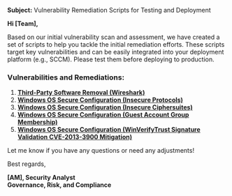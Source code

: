 **Subject:** Vulnerability Remediation Scripts for Testing and Deployment

**Hi [Team],**

Based on our initial vulnerability scan and assessment, we have created a set of scripts to help you tackle the initial remediation efforts. These scripts target key vulnerabilities and can be easily integrated into your deployment platform (e.g., SCCM). Please test them before deploying to production.

### Vulnerabilities and Remediations:
1. [**Third-Party Software Removal (Wireshark)**](https://github.com/massandr/Vulnerabily-management-program/blob/main/remediation-wireshark-uninstall.ps1)
2. [**Windows OS Secure Configuration (Insecure Protocols)**](https://github.com/massandr/Vulnerabily-management-program/blob/main/toggle-protocols.ps1)
3. [**Windows OS Secure Configuration (Insecure Ciphersuites)**](https://github.com/massandr/Vulnerabily-management-program/blob/main/toggle-cipher-suites.ps1)
4. [**Windows OS Secure Configuration (Guest Account Group Membership)**](https://github.com/massandr/Vulnerabily-management-program/blob/main/toggle-guest-local-administrators.ps1)
5. [**Windows OS Secure Configuration (WinVerifyTrust Signature Validation CVE-2013-3900 Mitigation)**](https://github.com/massandr/Vulnerabily-management-program/blob/main/remediation-cve2013-3900.ps1)

Let me know if you have any questions or need any adjustments!

Best regards,

**[AM], Security Analyst**<br/>
**Governance, Risk, and Compliance**
